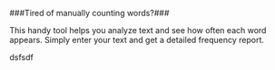 ###Tired of manually counting words?### 

This handy tool helps you analyze text and see how often each word appears. Simply enter your text and get a detailed frequency report.

<div class="markdown-preview-github-styles.lightTheme">dsfsdf</div>